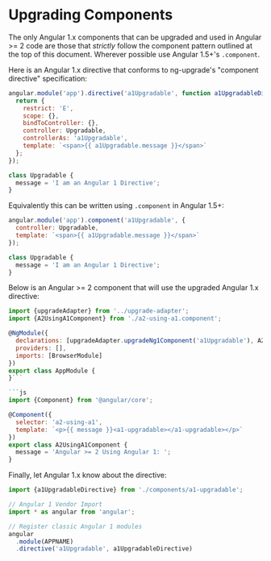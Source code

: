 # Upgrading Components

The only Angular 1.x components that can be upgraded and used in Angular >= 2 code
are those that _strictly_ follow the component pattern outlined at the top of
this document. Wherever possible use Angular 1.5+'s `.component`.

Here is an Angular 1.x directive that conforms to ng-upgrade's "component
directive" specification:

```js
angular.module('app').directive('a1Upgradable', function a1UpgradableDirective() {
  return {
    restrict: 'E',
    scope: {},
    bindToController: {},
    controller: Upgradable,
    controllerAs: 'a1Upgradable',
    template: `<span>{{ a1Upgradable.message }}</span>`
  };
});

class Upgradable {
  message = 'I am an Angular 1 Directive';
}
```

Equivalently this can be written using `.component` in Angular 1.5+:

```js
angular.module('app').component('a1Upgradable', {
  controller: Upgradable,
  template: `<span>{{ a1Upgradable.message }}</span>`
});

class Upgradable {
  message = 'I am an Angular 1 Directive';
}
```

Below is an Angular >= 2 component that will use the upgraded Angular 1.x
directive:

```js
import {upgradeAdapter} from '../upgrade-adapter';
import {A2UsingA1Component} from './a2-using-a1.component';

@NgModule({
  declarations: [upgradeAdapter.upgradeNg1Component('a1Upgradable'), A2UsingA1Component],
  providers: [],
  imports: [BrowserModule]
})
export class AppModule {
}```

```js
import {Component} from '@angular/core';

@Component({
  selector: 'a2-using-a1',
  template: `<p>{{ message }}<a1-upgradable></a1-upgradable></p>`
})
export class A2UsingA1Component {
  message = 'Angular >= 2 Using Angular 1: ';
}
```

Finally, let Angular 1.x know about the directive:

```js
import {a1UpgradableDirective} from './components/a1-upgradable';

// Angular 1 Vendor Import
import * as angular from 'angular';

// Register classic Angular 1 modules
angular
  .module(APPNAME)
  .directive('a1Upgradable', a1UpgradableDirective)

```

